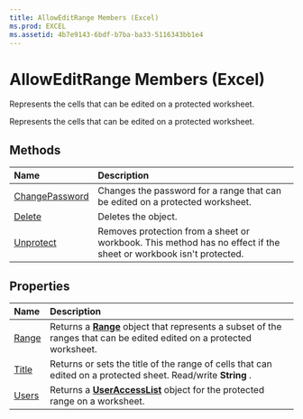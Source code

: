 ```yaml
---
title: AllowEditRange Members (Excel)
ms.prod: EXCEL
ms.assetid: 4b7e9143-6bdf-b7ba-ba33-5116343bb1e4
---
```



# AllowEditRange Members (Excel)
Represents the cells that can be edited on a protected worksheet.

Represents the cells that can be edited on a protected worksheet.


## Methods



|**Name**|**Description**|
|:-----|:-----|
|[ChangePassword](alloweditrange-changepassword-method-excel.md)|Changes the password for a range that can be edited on a protected worksheet.|
|[Delete](alloweditrange-delete-method-excel.md)|Deletes the object.|
|[Unprotect](alloweditrange-unprotect-method-excel.md)|Removes protection from a sheet or workbook. This method has no effect if the sheet or workbook isn't protected.|

## Properties



|**Name**|**Description**|
|:-----|:-----|
|[Range](alloweditrange-range-property-excel.md)|Returns a  **[Range](range-object-excel.md)** object that represents a subset of the ranges that can be edited edited on a protected worksheet.|
|[Title](alloweditrange-title-property-excel.md)|Returns or sets the title of the range of cells that can edited on a protected sheet. Read/write  **String** .|
|[Users](alloweditrange-users-property-excel.md)|Returns a  **[UserAccessList](useraccesslist-object-excel.md)** object for the protected range on a worksheet.|


